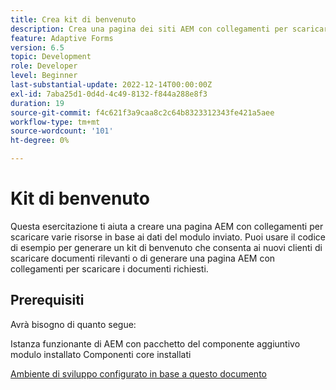 ```yaml
---
title: Crea kit di benvenuto
description: Crea una pagina dei siti AEM con collegamenti per scaricare risorse in base ai dati del modulo inviato.
feature: Adaptive Forms
version: 6.5
topic: Development
role: Developer
level: Beginner
last-substantial-update: 2022-12-14T00:00:00Z
exl-id: 7aba25d1-0d4d-4c49-8132-f844a288e8f3
duration: 19
source-git-commit: f4c621f3a9caa8c2c64b8323312343fe421a5aee
workflow-type: tm+mt
source-wordcount: '101'
ht-degree: 0%

---
```


# Kit di benvenuto

Questa esercitazione ti aiuta a creare una pagina AEM con collegamenti per scaricare varie risorse in base ai dati del modulo inviato. Puoi usare il codice di esempio per generare un kit di benvenuto che consenta ai nuovi clienti di scaricare documenti rilevanti o di generare una pagina AEM con collegamenti per scaricare i documenti richiesti.

## Prerequisiti

Avrà bisogno di quanto segue:

Istanza funzionante di AEM con pacchetto del componente aggiuntivo modulo installato
Componenti core installati

[Ambiente di sviluppo configurato in base a questo documento](https://experienceleague.adobe.com/docs/experience-manager-learn/forms/creating-your-first-osgi-bundle/create-your-first-osgi-bundle.html)
